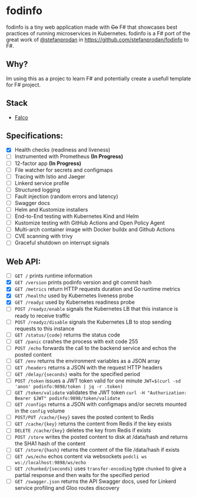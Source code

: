 # fodinfo

fodinfo is a tiny web application made with ~~Go~~ F# that showcases best practices of running microservices in Kubernetes. fodinfo is a F# port of the great work of [@stefanprodan](https://github.com/stefanprodan) in https://github.com/stefanprodan/fodinfo to F#.

## Why?

Im using this as a projec to learn F# and potentially create a usefull template for F# project.

## Stack

- [Falco](https://github.com/pimbrouwers/Falco)

## Specifications:

- [x] Health checks (readiness and liveness)
- [ ] Instrumented with Prometheus **(In Progress)**
- [ ] 12-factor app **(In Progress)**
- [ ] File watcher for secrets and configmaps
- [ ] Tracing with Istio and Jaeger
- [ ] Linkerd service profile
- [ ] Structured logging
- [ ] Fault injection (random errors and latency)
- [ ] Swagger docs
- [ ] Helm and Kustomize installers
- [ ] End-to-End testing with Kubernetes Kind and Helm
- [ ] Kustomize testing with GitHub Actions and Open Policy Agent
- [ ] Multi-arch container image with Docker buildx and Github Actions
- [ ] CVE scanning with trivy
- [ ] Graceful shutdown on interrupt signals

## Web API:

- [ ] `GET /` prints runtime information
- [x] `GET /version` prints podinfo version and git commit hash
- [x] `GET /metrics` return HTTP requests duration and Go runtime metrics
- [x] `GET /healthz` used by Kubernetes liveness probe
- [x] `GET /readyz` used by Kubernetes readiness probe
- [ ] `POST /readyz/enable` signals the Kubernetes LB that this instance is ready to receive traffic
- [ ] `POST /readyz/disable` signals the Kubernetes LB to stop sending requests to this instance
- [ ] `GET /status/{code}` returns the status code
- [ ] `GET /panic` crashes the process with exit code 255
- [ ] `POST /echo` forwards the call to the backend service and echos the posted content
- [ ] `GET /env` returns the environment variables as a JSON array
- [ ] `GET /headers` returns a JSON with the request HTTP headers
- [ ] `GET /delay/{seconds}` waits for the specified period
- [ ] `POST /token` issues a JWT token valid for one minute `JWT=$(curl -sd 'anon' podinfo:9898/token | jq -r .token)`
- [ ] `GET /token/validate` validates the JWT token `curl -H "Authorization: Bearer $JWT" podinfo:9898/token/validate`
- [ ] `GET /configs` returns a JSON with configmaps and/or secrets mounted in the `config` volume
- [ ] `POST/PUT /cache/{key}` saves the posted content to Redis
- [ ] `GET /cache/{key}` returns the content from Redis if the key exists
- [ ] `DELETE /cache/{key}` deletes the key from Redis if exists
- [ ] `POST /store` writes the posted content to disk at /data/hash and returns the SHA1 hash of the content
- [ ] `GET /store/{hash}` returns the content of the file /data/hash if exists
- [ ] `GET /ws/echo` echos content via websockets `podcli ws ws://localhost:9898/ws/echo`
- [ ] `GET /chunked/{seconds}` uses `transfer-encoding` type `chunked` to give a partial response and then waits for the specified period
- [ ] `GET /swagger.json` returns the API Swagger docs, used for Linkerd service profiling and Gloo routes discovery
